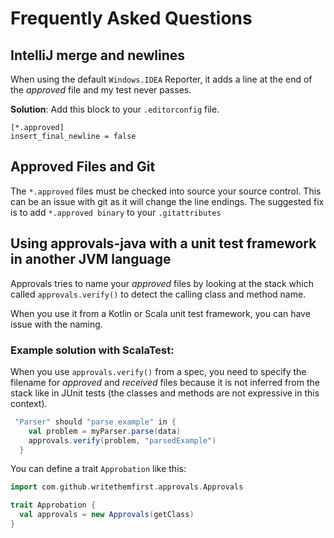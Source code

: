 # Frequently Asked Questions

## IntelliJ merge and newlines

When using the default `Windows.IDEA` Reporter, it adds a line at the end of the *approved* file
and my test never passes.

**Solution**: Add this block to your `.editorconfig` file. 

    [*.approved]
    insert_final_newline = false


## Approved Files and Git

The `*.approved` files must be checked into source your source control. This can be an issue with git as it will change the line endings.
The suggested fix is to add `*.approved binary` to your `.gitattributes`



## Using approvals-java with a unit test framework in another JVM language

Approvals tries to name your *approved* files by looking at the stack 
which called `approvals.verify()` to detect the calling class and method name.

When you use it from a Kotlin or Scala unit test framework, you can have issue with the naming.

### Example solution with ScalaTest:

When you use `approvals.verify()` from a spec, you need to specify the filename for *approved* and *received* files 
because it is not inferred from the stack like in JUnit tests 
(the classes and methods are not expressive in this context).

```scala
 "Parser" should "parse example" in {
    val problem = myParser.parse(data)
    approvals.verify(problem, "parsedExample")
  }
```

You can define a trait `Approbation` like this:

```scala
import com.github.writethemfirst.approvals.Approvals

trait Approbation {
  val approvals = new Approvals(getClass)
}
```
